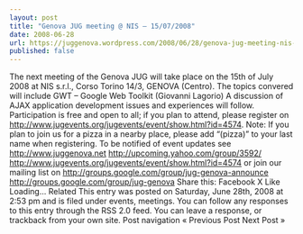 ```yaml
---
layout: post
title: "Genova JUG meeting @ NIS – 15/07/2008"
date: 2008-06-28
url: https://juggenova.wordpress.com/2008/06/28/genova-jug-meeting-nis-15072008/
published: false 
---
```


The next meeting of the Genova JUG will take place on the 15th of July 2008 at NIS s.r.l., Corso Torino 14/3, GENOVA (Centro). The topics convered will include GWT – Google Web Toolkit (Giovanni Lagorio) A discussion of AJAX application development issues and experiences will follow. Participation is free and open to all; if you plan to attend, please register on http://www.jugevents.org/jugevents/event/show.html?id=4574. Note: If you plan to join us for a pizza in a nearby place, please add “(pizza)” to your last name when registering. To be notified of event updates see http://www.juggenova.net http://upcoming.yahoo.com/group/3592/ http://www.jugevents.org/jugevents/event/show.html?id=4574 or join our mailing list on http://groups.google.com/group/jug-genova-announce http://groups.google.com/group/jug-genova Share this: Facebook X Like Loading... Related This entry was posted on Saturday, June 28th, 2008 at 2:53 pm and is filed under events, meetings. You can follow any responses to this entry through the RSS 2.0 feed. You can leave a response, or trackback from your own site. Post navigation « Previous Post Next Post »

